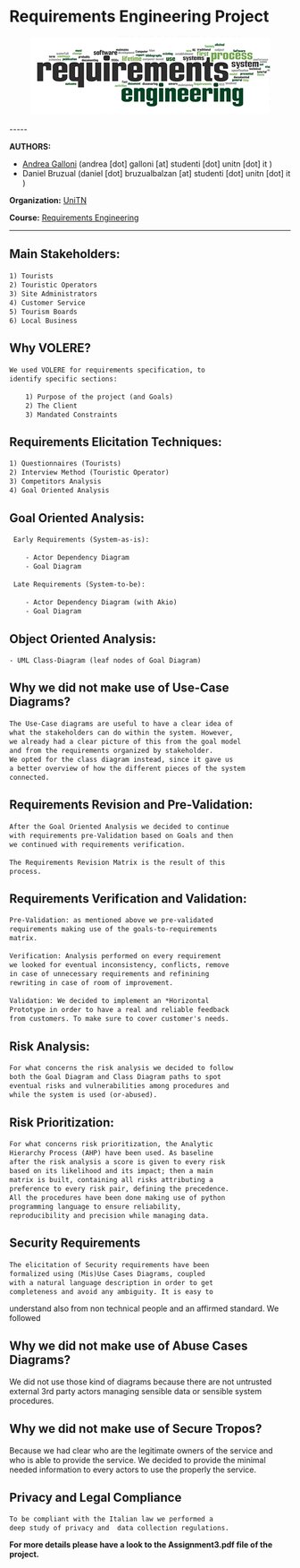 # Requirements Engineering Project

<p align="center">
  <img src="RE.png">
</p>
-----


**AUTHORS:**

+ [Andrea Galloni](http://www.andreagalloni.eu) (andrea [dot] galloni [at] studenti [dot] unitn [dot] it )
+ Daniel Bruzual (daniel [dot] bruzualbalzan [at] studenti [dot] unitn [dot] it )

**Organization:** [UniTN](http://www.unitn.it/en)

**Course:** [Requirements Engineering](http://disi.unitn.it/~jm/re/)


-----

## Main Stakeholders:

	1) Tourists
	2) Touristic Operators
	3) Site Administrators
	4) Customer Service
	5) Tourism Boards
	6) Local Business

## Why VOLERE?

	We used VOLERE for requirements specification, to
	identify specific sections:

		1) Purpose of the project (and Goals)
		2) The Client
		3) Mandated Constraints


## Requirements Elicitation Techniques:

	1) Questionnaires (Tourists)
	2) Interview Method (Touristic Operator)
	3) Competitors Analysis
	4) Goal Oriented Analysis


## Goal Oriented Analysis:

	 Early Requirements (System-as-is):

		- Actor Dependency Diagram
		- Goal Diagram

	 Late Requirements (System-to-be):

		- Actor Dependency Diagram (with Akio)
		- Goal Diagram


## Object Oriented Analysis:

	- UML Class-Diagram (leaf nodes of Goal Diagram)


## Why we did not make use of Use-Case Diagrams?

	The Use-Case diagrams are useful to have a clear idea of
	what the stakeholders can do within the system. However,
	we already had a clear picture of this from the goal model
	and from the requirements organized by stakeholder.
	We opted for the class diagram instead, since it gave us
	a better overview of how the different pieces of the system
	connected.


## Requirements Revision and Pre-Validation:

	After the Goal Oriented Analysis we decided to continue
	with requirements pre-Validation based on Goals and then
	we continued with requirements verification.

	The Requirements Revision Matrix is the result of this
	process.


## Requirements Verification and Validation:

	Pre-Validation: as mentioned above we pre-validated
	requirements making use of the goals-to-requirements
	matrix.

	Verification: Analysis performed on every requirement
	we looked for eventual inconsistency, conflicts, remove
	in case of unnecessary requirements and refinining
	rewriting in case of room of improvement.

	Validation: We decided to implement an *Horizontal
	Prototype in order to have a real and reliable feedback
	from customers. To make sure to cover customer's needs.

## Risk Analysis:

	For what concerns the risk analysis we decided to follow
	both the Goal Diagram and Class Diagram paths to spot
	eventual risks and vulnerabilities among procedures and
	while the system is used (or-abused).


## Risk Prioritization:

	For what concerns risk prioritization, the ​Analytic
	Hierarchy Process (​AHP​) have been used. As baseline
	after the risk analysis a score is given to every risk
	based on its ​likelihood and its impact; then a main
	matrix is built, containing all risks attributing a
	preference to every risk pair, defining the precedence.
	All the procedures have been done making use of python
	programming language to ensure reliability,
	reproducibility and precision while managing data.


## Security Requirements

	The elicitation of Security requirements have been
	formalized using (Mis)Use Cases Diagrams, coupled
	with a natural language description in order to get
	completeness and avoid any ambiguity. It is easy to
  understand also from non technical people and
  an affirmed standard. We followed

## Why we did not make use of Abuse Cases Diagrams?

  We did not use those kind of diagrams because there
  are not untrusted external 3rd party actors managing
  sensible data or sensible system procedures.

## Why we did not make use of Secure Tropos?

  Because we had clear who are the legitimate owners of the
  service and who is able to provide the service. We decided
  to provide the minimal needed information to every actors
  to use the properly the service.

## Privacy and Legal Compliance

	To be compliant with the Italian law we performed a
	deep study of privacy and  data collection regulations.

**For more details please have a look to the Assignment3.pdf file of the project.**
